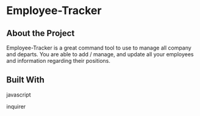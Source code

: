 # Employee-Tracker

## About the Project

Employee-Tracker is a great command tool to use to manage all company and departs. You are able to add / manage, and update all your employees and information regarding their positions.

## Built With
javascript

inquirer
